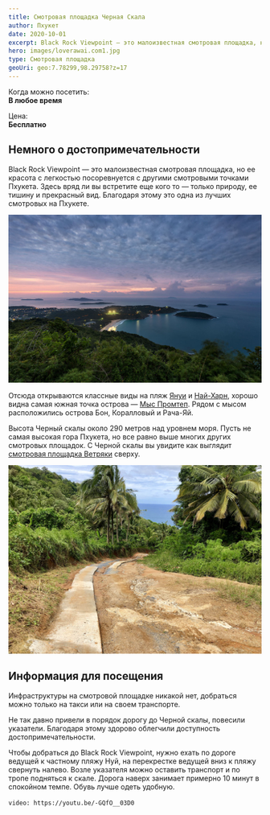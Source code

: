 ```yaml
---
title: Смотровая площадка Черная Скала
author: Пхукет
date: 2020-10-01
excerpt: Black Rock Viewpoint — это малоизвестная смотровая площадка, но ее красота с легкостью посоревнуется с другими смотровыми точками Пхукета.
hero: images/loverawai.com1.jpg
type: Cмотровая площадка
geoUri: geo:7.78299,98.29758?z=17
---
```

Когда можно посетить:  
**В любое время**

Цена:  
**Бесплатно**

## Немного о достопримечательности
Black Rock Viewpoint — это малоизвестная смотровая площадка, но ее красота с легкостью посоревнуется с другими смотровыми точками Пхукета. Здесь вряд ли вы встретите еще кого то — только природу, ее тишину и прекрасный вид. Благодаря этому это одна из лучших смотровых на Пхукете.

![Смотровая площадка Черная Скала Black Rock ViewPoint](images/Joey-Santini.jpg "Источник Joey Santini")

Отсюда открываются классные виды на пляж [Януи](https://we-travel.today/tajland/phuket/plyazh-yanui/) и [Най-Харн](https://we-travel.today/tajland/phuket/plyazh-naj-harn/), хорошо видна самая южная точка острова — [Мыс Промтеп](https://we-travel.today/tajland/phuket/mys-promtep/). Рядом с мысом расположились острова Бон, Коралловый и Рача-Яй.

Высота Черный скалы около 290 метров над уровнем моря. Пусть не самая высокая гора Пхукета, но все равно выше многих других смотровых площадок. С Черной скалы вы увидите как выглядит [смотровая площадка Ветряки](https://we-travel.today/tajland/phuket/smotrovaya-ploshadka-vetryaki/) сверху.

![Смотровая площадка Черная Скала Black Rock ViewPoint](images/1.jpg "Тропа ведущая к черной скале")
 
## Информация для посещения
Инфраструктуры на смотровой площадке никакой нет, добраться можно только на такси или на своем транспорте. 

Не так давно привели в порядок дорогу до Черной скалы, повесили указатели. Благодаря этому здорово облегчили доступность достопримечательности.

Чтобы добраться до Black Rock Viewpoint, нужно ехать по дороге ведущей к частному пляжу Нуй, на перекрестке ведущей вниз к пляжу свернуть налево. Возле указателя можно оставить транспорт и по тропе подняться к скале. Дорога наверх занимает примерно 10 минут в спокойном темпе. Обувь лучше одеть удобную.

`video: https://youtu.be/-GQfO__03D0`

